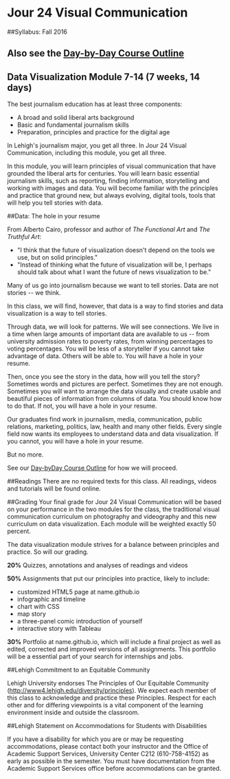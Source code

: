 # Jour 24 Visual Communication
##Syllabus: Fall 2016

## Also see the [Day-by-Day Course Outline](https://github.com/jacklule/DataViz-Syllabus/blob/master/Course%20Outline.md)

## Data Visualization Module 7-14 (7 weeks, 14 days)

The best journalism education has at least three components:
- A broad and solid liberal arts background
- Basic and fundamental journalism skills
- Preparation, principles and practice for the digital age

In Lehigh's journalism major, you get all three. In Jour 24 Visual Communication, including this module, you get all three.

In this module, you will learn principles of visual communication that have grounded the liberal arts for centuries. You will learn basic essential journalism skills, such as reporting, finding information, storytelling and working with images and data. You will become familiar with the principles and practice that ground new, but always evolving, digital tools, tools that will help you tell stories with data.

##Data: The hole in your resume

From Alberto Cairo, professor and author of <i>The Functional Art</i> and <i>The Truthful Art</i>:
- "I think that the future of visualization doesn't depend on the tools we use, but on solid principles."
- "Instead of thinking what the future of visualization will be, I perhaps should talk about what I want the future of news visualization to be."

Many of us go into journalism because we want to tell stories. Data are not stories -- we think.

In this class, we will find, however, that data is a way to find stories and data visualization is a way to tell stories.

Through data, we will look for patterns. We will see connections. We live in a time when large amounts of important data are available to us -- from university admission rates to poverty rates, from winning percentages to voting percentages. You will be less of a storyteller if you cannot take advantage of data. Others will be able to. You will have a hole in your resume.  

Then, once you see the story in the data, how will you tell the story? Sometimes words and pictures are perfect. Sometimes they are not enough. Sometimes you will want to arrange the data visually and create usable and beautiful pieces of information from columns of data. You should know how to do that. If not, you will have a hole in your resume.

Our graduates find work in journalism, media, communication, public relations, marketing, politics, law, health and many other fields. Every single field now wants its employees to understand data and data visualization. If you cannot, you will have a hole in your resume.

But no more.

See our [Day-byDay Course Outline](https://github.com/jacklule/DataViz-Syllabus/blob/master/Course%20Outline.md) for how we will proceed.

##Readings
There are no required texts for this class. All readings, videos and tutorials will be found online.

##Grading
Your final grade for Jour 24 Visual Communication will be based on your performance in the two modules for the class, the traditional visual communication curriculum on photography and videography and this new curriculum on data visualization. Each module will be weighted exactly 50 percent.

The data visualization module strives for a balance between principles and practice. So will our grading.

**20%** Quizzes, annotations and analyses of readings and videos

**50%** Assignments that put our principles into practice, likely to include:
- customized HTML5 page at name.github.io
- infographic and timeline
- chart with CSS
- map story
- a three-panel comic introduction of yourself
- interactive story with Tableau

**30%** Portfolio at name.github.io, which will include a final project as well as edited, corrected and improved versions of all assignments. This portfolio will be a essential part of your search for internships and jobs.

##Lehigh Commitment to an Equitable Community

Lehigh University endorses The Principles of Our Equitable Community (http://www4.lehigh.edu/diversity/principles). We expect each member of this class to acknowledge and practice these Principles. Respect for each other and for differing viewpoints is a vital component of the learning environment inside and outside the classroom. 

##Lehigh Statement on Accommodations for Students with Disabilities  

If you have a disability for which you are or may be requesting accommodations, please contact both your instructor and the Office of Academic Support Services, University Center C212 (610-758-4152) as early as possible in the semester.  You must have documentation from the Academic Support Services office before accommodations can be granted.
